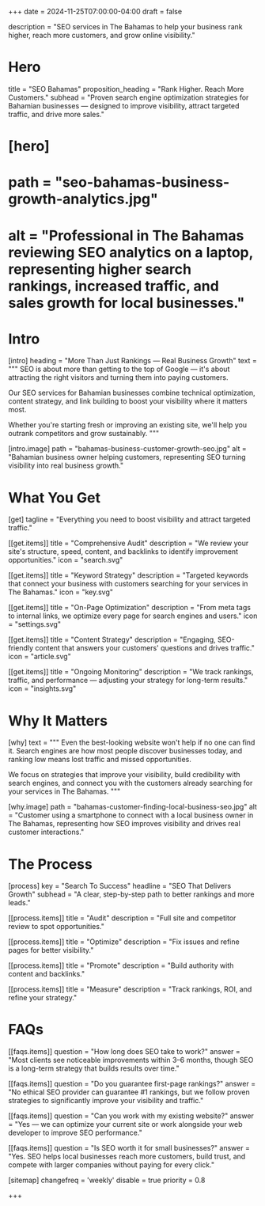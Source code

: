 +++
date = 2024-11-25T07:00:00-04:00
draft = false

description = "SEO services in The Bahamas to help your business rank higher, reach more customers, and grow online visibility."

# Hero
title = "SEO Bahamas"
proposition_heading = "Rank Higher. Reach More Customers."
subhead = "Proven search engine optimization strategies for Bahamian businesses — designed to improve visibility, attract targeted traffic, and drive more sales."

# [hero]
# path = "seo-bahamas-business-growth-analytics.jpg"
# alt = "Professional in The Bahamas reviewing SEO analytics on a laptop, representing higher search rankings, increased traffic, and sales growth for local businesses."

# Intro
[intro]
heading = "More Than Just Rankings — Real Business Growth"
text = """
SEO is about more than getting to the top of Google — it's about attracting the right visitors and turning them into paying customers.

Our SEO services for Bahamian businesses combine technical optimization, content strategy, and link building to boost your visibility where it matters most.

Whether you're starting fresh or improving an existing site, we'll help you outrank competitors and grow sustainably.
"""

[intro.image]
path = "bahamas-business-customer-growth-seo.jpg"
alt = "Bahamian business owner helping customers, representing SEO turning visibility into real business growth."

# What You Get
[get]
tagline = "Everything you need to boost visibility and attract targeted traffic."

[[get.items]]
title = "Comprehensive Audit"
description = "We review your site's structure, speed, content, and backlinks to identify improvement opportunities."
icon = "search.svg"

[[get.items]]
title = "Keyword Strategy"
description = "Targeted keywords that connect your business with customers searching for your services in The Bahamas."
icon = "key.svg"

[[get.items]]
title = "On-Page Optimization"
description = "From meta tags to internal links, we optimize every page for search engines and users."
icon = "settings.svg"

[[get.items]]
title = "Content Strategy"
description = "Engaging, SEO-friendly content that answers your customers' questions and drives traffic."
icon = "article.svg"

[[get.items]]
title = "Ongoing Monitoring"
description = "We track rankings, traffic, and performance — adjusting your strategy for long-term results."
icon = "insights.svg"

# Why It Matters

[why]
text = """
Even the best-looking website won't help if no one can find it. Search engines are how most people discover businesses today, and ranking low means lost traffic and missed opportunities.

We focus on strategies that improve your visibility, build credibility with search engines, and connect you with the customers already searching for your services in The Bahamas.
"""

[why.image]
path = "bahamas-customer-finding-local-business-seo.jpg"
alt = "Customer using a smartphone to connect with a local business owner in The Bahamas, representing how SEO improves visibility and drives real customer interactions."

# The Process
[process]
key = "Search To Success"
headline = "SEO That Delivers Growth"
subhead = "A clear, step-by-step path to better rankings and more leads."

[[process.items]]
title = "Audit"
description = "Full site and competitor review to spot opportunities."

[[process.items]]
title = "Optimize"
description = "Fix issues and refine pages for better visibility."

[[process.items]]
title = "Promote"
description = "Build authority with content and backlinks."

[[process.items]]
title = "Measure"
description = "Track rankings, ROI, and refine your strategy."

# FAQs
[[faqs.items]]
question = "How long does SEO take to work?"
answer = "Most clients see noticeable improvements within 3–6 months, though SEO is a long-term strategy that builds results over time."

[[faqs.items]]
question = "Do you guarantee first-page rankings?"
answer = "No ethical SEO provider can guarantee #1 rankings, but we follow proven strategies to significantly improve your visibility and traffic."

[[faqs.items]]
question = "Can you work with my existing website?"
answer = "Yes — we can optimize your current site or work alongside your web developer to improve SEO performance."

[[faqs.items]]
question = "Is SEO worth it for small businesses?"
answer = "Yes. SEO helps local businesses reach more customers, build trust, and compete with larger companies without paying for every click."

[sitemap]
  changefreq = 'weekly'
  disable = true
  priority = 0.8

+++
